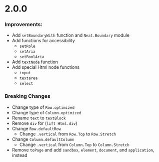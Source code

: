 # 2.0.0

### Improvements:

* Add `setBoundaryWith` function and `Neat.Boundary` module
* Add functions for accessibility
    * `setRole`
    * `setAria`
    * `setBoolAria`
* Add `textNode` function
* Add special Html node functions
    * `input`
    * `textarea`
    * `select`

### Breaking Changes

* Change type of `Row.optimized`
* Change type of `Column.optimized`
* Rename `text` to `textBlock`
* Remove `div` for (`lift Html.div`)
* Change `Row.defaultRow`
    * Change `.vertical` from `Row.Top` to `Row.Stretch`
* Change `Column.defaultColumn`
    * Change `.vertical` from `Column.Top` to `Column.Stretch`
* Remove `toPage` and add `sandbox`, `element`, `document`, and `application`, instead
